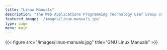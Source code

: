 ```yaml
---
title: "Linux Manuals"
description: "The Web Applications Programming Technology User Group collection of GNU Linux Command Files"
featured_image: '/images/linux-manuals.jpg'
type: page
menu: main
---
```

{{< figure src="/images/linux-manuals.jpg" title="GNU Linux Manuals" >}}
